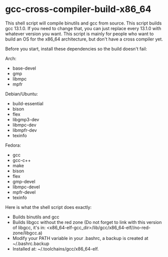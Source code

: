 # gcc-cross-compiler-build-x86_64

This shell script will compile binutils and gcc from source. This script builds gcc 13.1.0. If you need to change that, you can just replace every 13.1.0 with whatever version you want.
This script is mainly for people who want to build an OS for the x86_64 architecture, but don't have a cross compiler yet.

Before you start, install these dependencies so the build doesn't fail:

Arch:
- base-devel
- gmp
- libmpc
- mpfr

Debian/Ubuntu:
- build-essential
- bison
- flex
- libgmp3-dev
- libmpc-dev
- libmpfr-dev
- texinfo

Fedora:
- gcc
- gcc-c++
- make
- bison
- flex
- gmp-devel
- libmpc-devel
- mpfr-devel
- texinfo

Here is what the shell script does exactly:

- Builds binutils and gcc
- Builds libgcc without the red zone (Do not forget to link with this version of libgcc, it's in: <x86_64-elf-gcc_dir>/lib/gcc/x86_64-elf/<gcc-version>/no-red-zone/libgcc.a)
- Modify your PATH variable in your .bashrc, a backup is created at ~/.bashrc.backup
- Installed at: ~/.toolchains/gcc/x86_64-elf.

